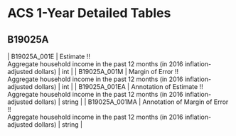 # ACS 1-Year Detailed Tables

## B19025A

| B19025A_001E | Estimate !!<br>Aggregate household income in the past 12 months (in 2016 inflation-adjusted dollars) | int |
| B19025A_001M | Margin of Error !!<br>Aggregate household income in the past 12 months (in 2016 inflation-adjusted dollars) | int |
| B19025A_001EA | Annotation of Estimate !!<br>Aggregate household income in the past 12 months (in 2016 inflation-adjusted dollars) | string |
| B19025A_001MA | Annotation of Margin of Error !!<br>Aggregate household income in the past 12 months (in 2016 inflation-adjusted dollars) | string |

